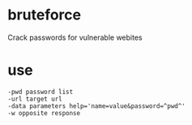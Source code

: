 # bruteforce
Crack passwords for vulnerable webites


# use

	-pwd password list
	-url target url
	-data parameters help='name=value&password=^pwd^'
	-w opposite response
